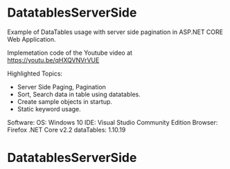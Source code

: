 # DatatablesServerSide
Example of DataTables usage with server side pagination in ASP.NET CORE Web Application. 

Implemetation code of the Youtube video at https://youtu.be/qHXQVNVrVUE

Highlighted Topics:
- Server Side Paging, Pagination
- Sort, Search data in table using datatables.
- Create sample objects in startup.
- Static keyword usage.
      
Software:
    OS: Windows 10
    IDE: Visual Studio Community Edition
    Browser: Firefox
    .NET Core v2.2
    dataTables: 1.10.19
# DatatablesServerSide
